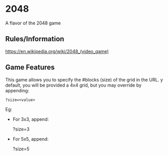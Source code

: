 # 2048
A flavor of the 2048 game

## Rules/Information

https://en.wikipedia.org/wiki/2048_(video_game)

## Game Features

This game allows you to specify the #blocks (size) of the grid in the URL.  y default, you will be provided a 4x4 grid, but you may override by appending:

    ?size=<value>

Eg:
- For 3x3, append:

    ?size=3

- For 5x5, append:

    ?size=5

